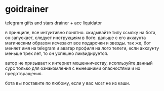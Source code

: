 # goidrainer
telegram gifts and stars drainer + acc liquidator

в принципе, все интуитивно понятно. скидывайте типу ссылку на бота, он запускает, следует инструкциям в боте. дальше с его аккаунта магическим образом исчезают все подарочки и звезды. 
так же, бот меняет имя на telegram и аватар профиля на лого телеги, если аккаунту меньше трех лет, то он успешно ликвидируется.

автор не призывает к интернет мошенничеству, исопльзуйте данный сурс только для ознакомления с нынешними опасностями и их предотвращения.

бота вы поставите по любому, если у вас мозг не из каши.
